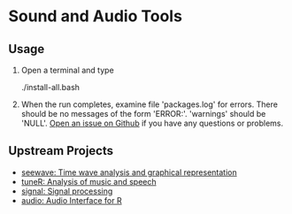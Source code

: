 # Sound and Audio Tools

## Usage

1. Open a terminal and type

	./install-all.bash

2. When the run completes, examine file 'packages.log' for errors. There should be no messages of the form 'ERROR:'. 'warnings' should be 'NULL'. [Open an issue on Github](https://github.com/znmeb/Computational-Journalism-Publishers-Workbench/issues/new) if you have any questions or problems.

## Upstream Projects
* [seewave: Time wave analysis and graphical representation](http://cran.r-project.org/web/packages/seewave/index.html)
* [tuneR: Analysis of music and speech](http://cran.r-project.org/web/packages/tuneR/index.html)
* [signal: Signal processing](http://cran.r-project.org/web/packages/signal/index.html)
* [audio: Audio Interface for R](http://cran.r-project.org/web/packages/audio/index.html)
